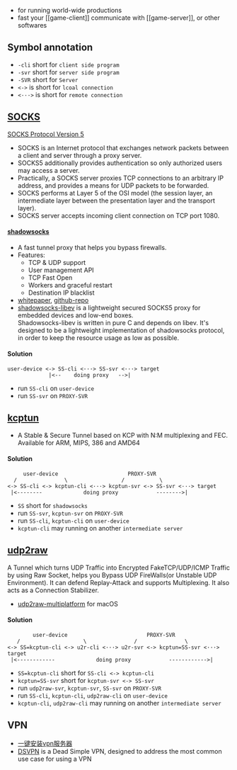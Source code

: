 - for running world-wide productions
- fast your [[game-client]] communicate with [[game-server]], or other softwares



## Symbol annotation
- `-cli` short for `client side program`
- `-svr` short for `server side program`
- `-SVR` short for `Server`
- `<->` is short for `lcoal connection`
- `<···>` is short for `remote connection`



## [SOCKS](https://en.wikipedia.org/wiki/SOCKS)
[SOCKS Protocol Version 5](https://www.ietf.org/rfc/rfc1928.txt)
- SOCKS is an Internet protocol that exchanges network packets between a client and server through a proxy server. 
- SOCKS5 additionally provides authentication so only authorized users may access a server. 
- Practically, a SOCKS server proxies TCP connections to an arbitrary IP address, and provides a means for UDP packets to be forwarded.  
- SOCKS performs at Layer 5 of the OSI model (the session layer, an intermediate layer between the presentation layer and the transport layer). 
- SOCKS server accepts incoming client connection on TCP port 1080.
#### [shadowsocks](http://shadowsocks.org/en/index.html)
- A fast tunnel proxy that helps you bypass firewalls.  
- Features:  
  - TCP & UDP support  
  - User management API  
  - TCP Fast Open  
  - Workers and graceful restart  
  - Destination IP blacklist  
- [whitepaper](http://shadowsocks.org/assets/whitepaper.pdf), [github-repo](https://github.com/shadowsocks/shadowsocks/tree/master)
- [shadowsocks-libev](https://github.com/shadowsocks/shadowsocks-libev) is a lightweight secured SOCKS5 proxy for embedded devices and low-end boxes.  
  Shadowsocks-libev is written in pure C and depends on libev. It's designed to be a lightweight implementation of shadowsocks protocol, in order to keep the resource usage as low as possible.
#### Solution
```
user-device <-> SS-cli <···> SS-svr <···> target
             |<--    doing proxy   -->|
```
- run `SS-cli` on `user-device`
- run `SS-svr` on `PROXY-SVR`




## [kcptun](https://github.com/xtaci/kcptun)
- A Stable & Secure Tunnel based on KCP with N:M multiplexing and FEC. Available for ARM, MIPS, 386 and AMD64
#### Solution
```
     user-device                      PROXY-SVR
  /               \                 /           \
<-> SS-cli <-> kcptun-cli <···> kcptun-svr <-> SS-svr <···> target
 |<--------             doing proxy            -------->|
```
- `SS` short for `shadowsocks` 
- run `SS-svr`, `kcptun-svr` on `PROXY-SVR`
- run `SS-cli`, `kcptun-cli` on `user-device`
- `kcptun-cli` may running on another `intermediate server`




## [udp2raw](https://github.com/wangyu-/udp2raw-tunnel)
A Tunnel which turns UDP Traffic into Encrypted FakeTCP/UDP/ICMP Traffic by using Raw Socket, helps you Bypass UDP FireWalls(or Unstable UDP Environment). It can defend Replay-Attack and supports Multiplexing. It also acts as a Connection Stabilizer.
- [udp2raw-multiplatform](https://github.com/wangyu-/udp2raw-multiplatform) for macOS
#### Solution
```
        user-device                         PROXY-SVR   
   /                    \               /               \
<-> SS=kcptun-cli <-> u2r-cli <···> u2r-svr <-> kcptun=SS-svr <···> target
 |<------------             doing proxy            ------------>|
```
- `SS=kcptun-cli` short for `SS-cli <-> kcptun-cli`
- `kcptun=SS-svr` short for `kcptun-svr <-> SS-svr`
- run `udp2raw-svr`, `kcptun-svr`, `SS-svr` on `PROXY-SVR`
- run `SS-cli`, `kcptun-cli`, `udp2raw-cli` on `user-device`
- `kcptun-cli`, `udp2raw-cli` may running on another `intermediate server`



## VPN
- [一键安装vpn服务器](https://github.com/hwdsl2/setup-ipsec-vpn)
- [DSVPN](https://github.com/jedisct1/dsvpn) is a Dead Simple VPN, designed to address the most common use case for using a VPN

